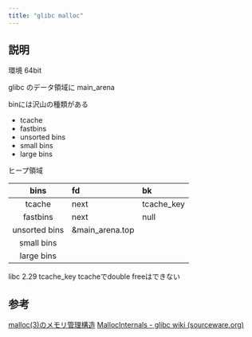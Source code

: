 ```yaml
---
title: "glibc malloc"
---
```


## 説明

環境
64bit

glibc のデータ領域に main_arena

binには沢山の種類がある
- tcache
- fastbins
- unsorted bins
- small bins
- large bins

ヒープ領域

| bins   | fd | bk |
|:------:|:---|:---|
| tcache | next | tcache_key |
| fastbins | next | null |
| unsorted bins | &main_arena.top |  |
| small bins |  |  |
| large bins |  |  |

libc 2.29 tcache_key
tcacheでdouble freeはできない

## 参考
[malloc(3)のメモリ管理構造](https://www.valinux.co.jp/technologylibrary/document/linux/malloc0001/)
[MallocInternals - glibc wiki (sourceware.org)](https://sourceware.org/glibc/wiki/MallocInternals)
